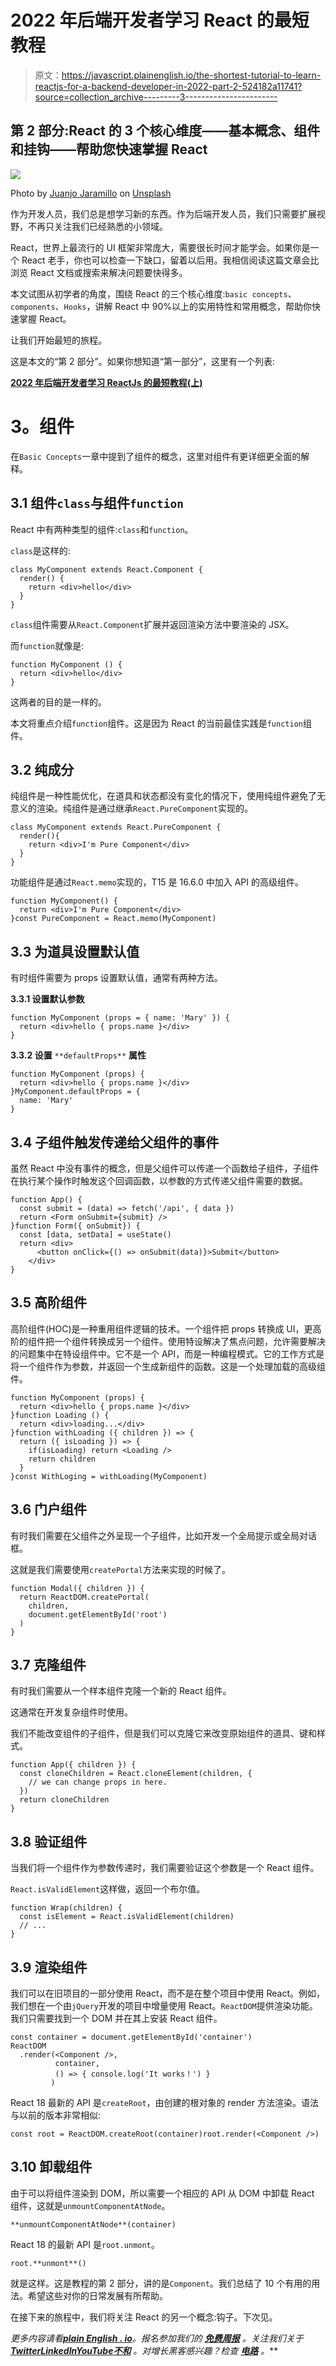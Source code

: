 # 2022 年后端开发者学习 React 的最短教程

> 原文：<https://javascript.plainenglish.io/the-shortest-tutorial-to-learn-reactjs-for-a-backend-developer-in-2022-part-2-524182a11741?source=collection_archive---------3----------------------->

## 第 2 部分:React 的 3 个核心维度——基本概念、组件和挂钩——帮助您快速掌握 React

![](img/3e0c306740bbd47312ea4331fa86dd58.png)

Photo by [Juanjo Jaramillo](https://unsplash.com/@juanjodev02?utm_source=medium&utm_medium=referral) on [Unsplash](https://unsplash.com?utm_source=medium&utm_medium=referral)

作为开发人员，我们总是想学习新的东西。作为后端开发人员，我们只需要扩展视野，不再只关注我们已经熟悉的小领域。

React，世界上最流行的 UI 框架非常庞大，需要很长时间才能学会。如果你是一个 React 老手，你也可以检查一下缺口，留着以后用。我相信阅读这篇文章会比浏览 React 文档或搜索来解决问题要快得多。

本文试图从初学者的角度，围绕 React 的三个核心维度:`basic concepts`、`components`、`Hooks`，讲解 React 中 90%以上的实用特性和常用概念，帮助你快速掌握 React。

让我们开始最短的旅程。

这是本文的“第 2 部分”。如果你想知道“第一部分”，这里有一个列表:

[**2022 年后端开发者学习 ReactJs 的最短教程(上)**](https://medium.com/@malvin.lok/the-shortest-tutorial-to-learn-reactjs-for-a-backend-developer-in-2022-part-1-bd7aa96182ed)

# **3。组件**

在`Basic Concepts`一章中提到了组件的概念，这里对组件有更详细更全面的解释。

## 3.1 组件`class`与组件`function`

React 中有两种类型的组件:`class`和`function`。

`class`是这样的:

```
class MyComponent extends React.Component {
  render() {
    return <div>hello</div>
  }
}
```

`class`组件需要从`React.Component`扩展并返回渲染方法中要渲染的 JSX。

而`function`就像是:

```
function MyComponent () {
  return <div>hello</div>
}
```

这两者的目的是一样的。

本文将重点介绍`function`组件。这是因为 React 的当前最佳实践是`function`组件。

## 3.2 纯成分

纯组件是一种性能优化，在道具和状态都没有变化的情况下，使用纯组件避免了无意义的渲染。纯组件是通过继承`React.PureComponent`实现的。

```
class MyComponent extends React.PureComponent {
  render(){
    return <div>I'm Pure Component</div>
  }
}
```

功能组件是通过`React.memo`实现的，T15 是 16.6.0 中加入 API 的高级组件。

```
function MyComponent() {
  return <div>I'm Pure Component</div>
}const PureComponent = React.memo(MyComponent)
```

## 3.3 为道具设置默认值

有时组件需要为 props 设置默认值，通常有两种方法。

**3.3.1 设置默认参数**

```
function MyComponent (props = { name: 'Mary' }) {
  return <div>hello { props.name }</div>
}
```

**3.3.2 设置** `**defaultProps**` **属性**

```
function MyComponent (props) {
  return <div>hello { props.name }</div>
}MyComponent.defaultProps = {
  name: 'Mary'
}
```

## 3.4 子组件触发传递给父组件的事件

虽然 React 中没有事件的概念，但是父组件可以传递一个函数给子组件，子组件在执行某个操作时触发这个回调函数，以参数的方式传递父组件需要的数据。

```
function App() {
  const submit = (data) => fetch('/api', { data })
  return <Form onSubmit={submit} />
}function Form({ onSubmit}) {
  const [data, setData] = useState()
  return <div>
      <button onClick={() => onSubmit(data)}>Submit</button>
    </div>
}
```

## 3.5 高阶组件

高阶组件(HOC)是一种重用组件逻辑的技术。一个组件把 props 转换成 UI，更高阶的组件把一个组件转换成另一个组件。使用特设解决了焦点问题，允许需要解决的问题集中在特设组件中。它不是一个 API，而是一种编程模式。它的工作方式是将一个组件作为参数，并返回一个生成新组件的函数。这是一个处理加载的高级组件。

```
function MyComponent (props) {
  return <div>hello { props.name }</div>
}function Loading () {
  return <div>loading...</div>
}function withLoading ({ children }) => {
  return ({ isLoading }) => {
    if(isLoading) return <Loading />
    return children
  }
}const WithLoging = withLoading(MyComponent)
```

## 3.6 门户组件

有时我们需要在父组件之外呈现一个子组件，比如开发一个全局提示或全局对话框。

这就是我们需要使用`createPortal`方法来实现的时候了。

```
function Modal({ children }) {
  return ReactDOM.createPortal(
    children,
    document.getElementById('root')
  )
}
```

## **3.7 克隆组件**

有时我们需要从一个样本组件克隆一个新的 React 组件。

这通常在开发复杂组件时使用。

我们不能改变组件的子组件，但是我们可以克隆它来改变原始组件的道具、键和样式。

```
function App({ children }) {
  const cloneChildren = React.cloneElement(children, {
    // we can change props in here.
  })
  return cloneChildren
}
```

## 3.8 验证组件

当我们将一个组件作为参数传递时，我们需要验证这个参数是一个 React 组件。

`React.isValidElement`这样做，返回一个布尔值。

```
function Wrap(children) {
  const isElement = React.isValidElement(children)
  // ...
}
```

## 3.9 渲染组件

我们可以在旧项目的一部分使用 React，而不是在整个项目中使用 React。例如，我们想在一个由`jQuery`开发的项目中增量使用 React。`ReactDOM`提供渲染功能。我们只需要找到一个 DOM 并在其上安装 React 组件。

```
const container = document.getElementById('container')
ReactDOM
  .render(<Component />, 
          container,
          () => { console.log('It works！') }
         )
```

React 18 最新的 API 是`createRoot`，由创建的根对象的 render 方法渲染。语法与以前的版本非常相似:

```
const root = ReactDOM.createRoot(container)root.render(<Component />)
```

## 3.10 卸载组件

由于可以将组件渲染到 DOM，所以需要一个相应的 API 从 DOM 中卸载 React 组件，这就是`unmountComponentAtNode`。

```
**unmountComponentAtNode**(container)
```

React 18 的最新 API 是`root.unmont`。

```
root.**unmont**()
```

就是这样。这是教程的第 2 部分，讲的是`Component`。我们总结了 10 个有用的用法。希望这些对你的日常发展有所帮助。

在接下来的旅程中，我们将关注 React 的另一个概念:钩子。下次见。

*更多内容请看*[***plain English . io***](https://plainenglish.io/)*。报名参加我们的* [***免费周报***](http://newsletter.plainenglish.io/) *。关注我们关于*[***Twitter***](https://twitter.com/inPlainEngHQ)[***LinkedIn***](https://www.linkedin.com/company/inplainenglish/)*[***YouTube***](https://www.youtube.com/channel/UCtipWUghju290NWcn8jhyAw)*[***不和***](https://discord.gg/GtDtUAvyhW) *。对增长黑客感兴趣？检查* [***电路***](https://circuit.ooo/) *。***